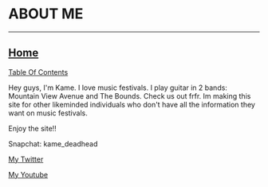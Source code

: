 # ABOUT ME
----------------------------------------------------------------------------------------------------------------------------------
## [Home](index.md)
[Table Of Contents](navigate.md)

Hey guys, I'm Kame. I love music festivals. I play guitar in 2 bands: Mountain View Avenue and The Bounds. Check us out frfr.          Im making this site for other likeminded individuals who don't have all the information they want on music festivals. 

Enjoy the site!!



Snapchat: kame_deadhead

[My Twitter](https://twitter.com/Forgotten_Fight)

[My Youtube](https://www.youtube.com/channel/UCIm55K9C27tmkAj6DtWhP0w?view_as=subscriber)
